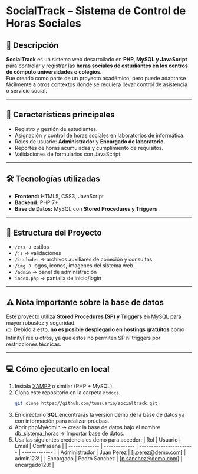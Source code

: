 # SocialTrack – Sistema de Control de Horas Sociales

## 📌 Descripción
**SocialTrack** es un sistema web desarrollado en **PHP, MySQL y JavaScript** para controlar y registrar las **horas sociales de estudiantes en los centros de cómputo  universidades o colegios**.  
Fue creado como parte de un proyecto académico, pero puede adaptarse fácilmente a otros contextos donde se requiera llevar control de asistencia o servicio social.

---

## 🚀 Características principales
- Registro y gestión de estudiantes.
- Asignación y control de horas sociales en laboratorios de informática.
- Roles de usuario: **Administrador** y **Encargado de laboratorio**.
- Reportes de horas acumuladas y cumplimiento de requisitos.
- Validaciones de formularios con JavaScript.

---

## 🛠️ Tecnologías utilizadas
- **Frontend:** HTML5, CSS3, JavaScript
- **Backend:** PHP 7+
- **Base de Datos:** MySQL con **Stored Procedures y Triggers**

---

## 📂 Estructura del Proyecto
- `/css` → estilos
- `/js` → validaciones
- `/includes` → archivos auxiliares de conexión y consultas
- `/img` → logos, iconos, imagenes del sistema web
- `/admin` → panel de administración
- `index.php` → pantalla de inicio/login

---

## ⚠️ Nota importante sobre la base de datos
Este proyecto utiliza **Stored Procedures (SP) y Triggers** en MySQL para mayor robustez y seguridad.  
👉 Debido a esto, **no es posible desplegarlo en hostings gratuitos** como InfinityFree u otros, ya que estos no permiten SP ni triggers por restricciones técnicas.

---

## 💻 Cómo ejecutarlo en local
1. Instala [XAMPP](https://www.apachefriends.org/) o similar (PHP + MySQL).  
2. Clona este repositorio en la carpeta `htdocs`.  
   ```bash
   git clone https://github.com/tuusuario/socialtrack.git
3. En directorio **SQL** encontrarás la version demo de la base de datos ya con información para realizar pruebas.
4. Abrir phpMyAdmin →   crear la base de datos bajo el nombre db_sistema_horas → Importar base de datos.
5. Usa las siguientes credenciales demo para acceder:
| Rol           | Usuario       | Email                   | Contraseña    |
| ------------- | ------------- | ----------------------- | ------------- |
| Administrador | Juan Perez    | [j.perez@demo.com]      | admin123!     |
| Encargado     | Pedro Sanchez | [p.sanchez@demo.com]    | encargado123! |
